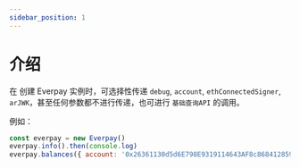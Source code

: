 ```yaml
---
sidebar_position: 1
---
```


# 介绍

在 创建 Everpay 实例时，可选择性传递 `debug`, `account`, `ethConnectedSigner`, `arJWK`，甚至任何参数都不进行传递，也可进行 `基础查询API` 的调用。

例如：

```js
const everpay = new Everpay()
everpay.info().then(console.log)
everpay.balances({ account: '0x26361130d5d6E798E9319114643AF8c868412859' }).then(console.log)
```